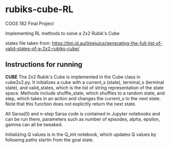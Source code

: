 # rubiks-cube-RL
COGS 182 Final Project

Implementing RL methods to solve a 2x2 Rubik's Cube

states file taken from: https://tim.id.au/limejuice/generating-the-full-list-of-valid-states-of-a-2x2-rubiks-cube/ 

## Instructions for running

**CUBE** The 2x2 Rubik's Cube is implemented in the Cube class in cube2x2.py. It initializes a cube with a current_s (state), terminal_s (terminal state), and valid_states, which is the list of string representation of the state space. Methods include shuffle_state, which shuffles to a random state, and step, which takes in an action and changes the current_s to the next state. Note that this function does not explicitly return the next state.

All Sarsa(0) and n-step Sarsa code is contained in Jupyter notebooks and can be run there, parameters such as number of episodes, alpha, epsilon, gamma can all be tweaked.

Initializing Q values is in the Q_init notebook, which updates Q values by following paths startin from the goal state.
